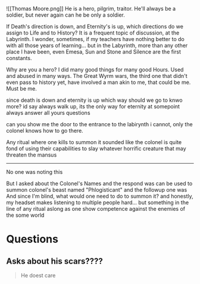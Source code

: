 ![[Thomas Moore.png]]
He is a hero, pilgrim, traitor. He'll always be a soldier, but never again can he be only a soldier.

If Death's direction is down, and Eternity's is up, which directions do we assign to Life and to History? It is a frequent topic of discussion, at the Labyrinth. I wonder, sometimes, if my teachers have nothing better to do with all those years of learning... but in the Labyrinth, more than any other place I have been, even Emesa, Sun and Stone and Silence are the first constants.

Why are you a hero?
I did many good things for many good Hours. Used and abused in many ways. The Great Wyrm wars, the third one that didn't even pass to history yet, have involved a man akin to me, that could be me. Must be me.

since death is down and eternity is up which way should we go to knwo more?
id say always walk up, its the only way for eternity at somepoint always answer all yours questions

can you show me the door to the entrance to the labirynth
i cannot, only the colonel knows how to go there.

Any ritual where one kills to summon it sounded like
the colonel is quite fond of using their capabilities to slay whatever horrific creature that may threaten the mansus

______
No one was noting this

But I asked about the Colonel's Names and the respond was can be used to summon colonel's beast named "Phlogisticant" and the followup one was And since I'm blind, what would one need to do to summon it? and honestly, my headset makes listening to multiple people hard... but something in the line of any ritual aslong as one show competence against the enemies of the some world

# Questions

## Asks about his scars????
>He doest care
